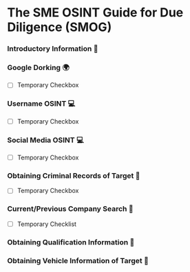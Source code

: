 # The SME OSINT Guide for Due Diligence (SMOG)

### Introductory Information 🌟

### Google Dorking 🌍

- [ ] Temporary Checkbox

### Username OSINT 💻

- [ ] Temporary Checkbox

### Social Media OSINT 💻

- [ ] Temporary Checkbox

### Obtaining Criminal Records of Target 👮

- [ ] Temporary Checkbox

### Current/Previous Company Search 🏢

- [ ] Temporary Checklist

### Obtaining Qualification Information 🏫

### Obtaining Vehicle Information of Target 🚗
